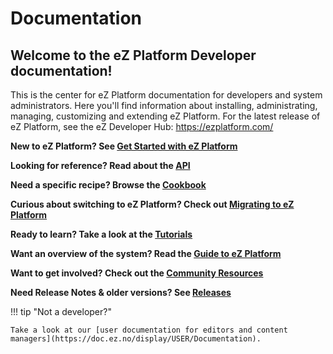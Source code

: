 # Documentation

## Welcome to the eZ Platform Developer documentation!

This is the center for eZ Platform documentation for developers and system administrators. Here you'll find information about installing, administrating, managing, customizing and extending eZ Platform. For the latest release of eZ Platform, see the eZ Developer Hub: <https://ezplatform.com/>

**New to eZ Platform? See [Get Started with eZ Platform](getting_started/get_started_with_ez_platform.md)**

**Looking for reference? Read about the [API](api/api.md)**

**Need a specific recipe? Browse the [Cookbook](cookbook/authenticating_a_user_with_multiple_user_providers.md)**

**Curious about switching to eZ Platform? Check out [Migrating to eZ Platform](migrating/migrating_from_ez_publish_platform.md)**

**Ready to learn? Take a look at the [Tutorials](tutorials/platform_beginner/building_a_bicycle_route_tracker_in_ez_platform.md)**

**Want an overview of the system? Read the [Guide to eZ Platform](guide/guide_to_ez_platform.md)**

**Want to get involved? Check out the [Community Resources](community_resources/contributing.md)**

**Need Release Notes & older versions? See [Releases](releases/releases.md)**

!!! tip "Not a developer?"

    Take a look at our [user documentation for editors and content managers](https://doc.ez.no/display/USER/Documentation).
